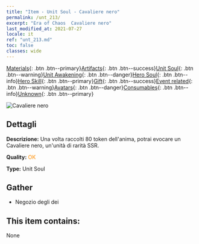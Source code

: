 ```yaml
---
title: "Item - Unit Soul - Cavaliere nero"
permalink: /unt_213/
excerpt: "Era of Chaos  Cavaliere nero"
last_modified_at: 2021-07-27
locale: it
ref: "unt_213.md"
toc: false
classes: wide
---
```

 [Materials](/ItemsIT/){: .btn .btn--primary}[Artifacts](/ItemsIT/Artifacts/){: .btn .btn--success}[Unit Soul](/ItemsIT/UnitSoul/){: .btn .btn--warning}[Unit Awakening](/ItemsIT/UnitAwakening/){: .btn .btn--danger}[Hero Soul](/ItemsIT/HeroSoul/){: .btn .btn--info}[Hero Skill](/ItemsIT/HeroSkill/){: .btn .btn--primary}[Gift](/ItemsIT/Gift/){: .btn .btn--success}[Event related](/ItemsIT/Events/){: .btn .btn--warning}[Avatars](/ItemsIT/Avatars/){: .btn .btn--danger}[Consumables](/ItemsIT/Consumables/){: .btn .btn--info}[Unknown](/ItemsIT/Unknown/){: .btn .btn--primary}

 ![Cavaliere nero](/images/u/ti_siwangqishi.jpg)

## Dettagli
 **Descrizione:** Una volta raccolti 80 token dell'anima, potrai evocare un Cavaliere nero, un'unità di rarità SSR.

 **Quality:** <span style="color: #FF8C00">OK</span>

 **Type:** Unit Soul

## Gather

*    Negozio degli dei 

## This item contains:

  None

